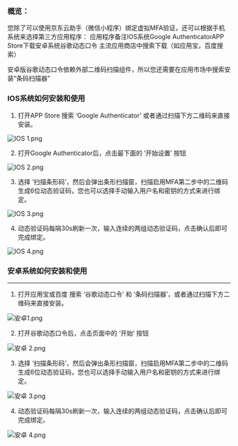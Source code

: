 ### **概览：**

您除了可以使用京东云助手（微信小程序）绑定虚拟MFA验证，还可以根据手机系统来选择第三方应用程序：
应用程序备注IOS系统Google AuthenticatorAPP Store下载安卓系统谷歌动态口令
主流应用商店中搜索下载（如应用宝，百度搜索）

安卓版谷歌动态口令依赖外部二维码扫描组件，所以您还需要在应用市场中搜索安装“条码扫描器”

### **IOS系统如何安装和使用**

1. 打开APP Store 搜索 ‘Google Authenticator’ 或者通过扫描下方二维码来直接安装。

![IOS 1.png](https://img1.jcloudcs.com/cms/8657c0fe-698f-4660-81ea-33ef627ef37720180625221211.png)

2. 打开Google Authenticator后，点击最下面的 ‘开始设置’ 按钮

![IOS 2.png](https://img1.jcloudcs.com/cms/e3c260d5-e52d-442b-bbfc-862d209cb5ba20180625221230.png)

3. 选择 ‘扫描条形码’，然后会弹出条形扫描窗，扫描启用MFA第二步中的二维码生成6位动态验证码，您也可以选择手动输入用户名和密钥的方式来进行绑定。

![IOS 3.png](https://img1.jcloudcs.com/cms/799fc59d-a76b-494b-8936-87578dccce4720180625221340.png)

4. 动态验证码每隔30s刷新一次，输入连续的两组动态验证码，点击确认后即可完成绑定。

![IOS 4.png](https://img1.jcloudcs.com/cms/c39bf213-a689-4afd-8ce6-a994eaea69d720180625221351.png)

### **安卓系统如何安装和使用**

****

1. 打开应用宝或百度 搜索 ‘谷歌动态口令’ 和 ‘条码扫描器’，或者通过扫描下方二维码来直接安装。

![安卓1.png](https://img1.jcloudcs.com/cms/efbc55bc-9d55-4ee6-abfb-0df4d2c1634f20180625221402.png)

2. 打开谷歌动态口令后，点击页面中的 ‘开始’ 按钮

![安卓 2.png](https://img1.jcloudcs.com/cms/6d9b3875-eef2-435b-802a-46934c02ec1620180625221409.png)

3. 选择 ‘扫描条形码’，然后会弹出条形扫描窗，扫描启用MFA第二步中的二维码生成6位动态验证码，您也可以选择手动输入用户名和密钥的方式来进行绑定。

![安卓 3.png](https://img1.jcloudcs.com/cms/17880bec-da19-47d5-9116-b7b5667fff4a20180625221417.png)

4. 动态验证码每隔30s刷新一次，输入连续的两组动态验证码，点击确认后即可完成绑定。

![安卓 4.png](https://img1.jcloudcs.com/cms/10684b34-6d56-4e9a-bf1b-72d96033d0d920180625221426.png)